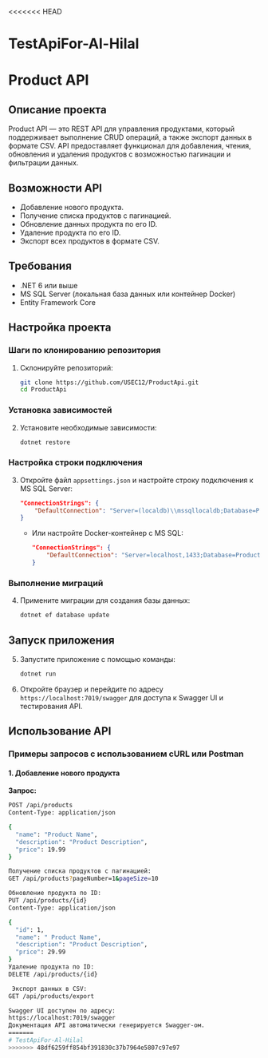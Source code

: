 <<<<<<< HEAD
# TestApiFor-Al-Hilal
# Product API

## Описание проекта

Product API — это REST API для управления продуктами, который поддерживает выполнение CRUD операций, а также экспорт данных в формате CSV. API предоставляет функционал для добавления, чтения, обновления и удаления продуктов с возможностью пагинации и фильтрации данных.

## Возможности API

- Добавление нового продукта.
- Получение списка продуктов с пагинацией.
- Обновление данных продукта по его ID.
- Удаление продукта по его ID.
- Экспорт всех продуктов в формате CSV.

## Требования

- .NET 6 или выше
- MS SQL Server (локальная база данных или контейнер Docker)
- Entity Framework Core

## Настройка проекта

### Шаги по клонированию репозитория

1. Склонируйте репозиторий:

    ```bash
    git clone https://github.com/USEC12/ProductApi.git
    cd ProductApi
    ```

### Установка зависимостей

2. Установите необходимые зависимости:

    ```bash
    dotnet restore
    ```

### Настройка строки подключения

3. Откройте файл `appsettings.json` и настройте строку подключения к MS SQL Server:

    ```json
    "ConnectionStrings": {
        "DefaultConnection": "Server=(localdb)\\mssqllocaldb;Database=ProductDb;Trusted_Connection=True;"
    }
    ```

    - Или настройте Docker-контейнер с MS SQL:

      ```json
      "ConnectionStrings": {
          "DefaultConnection": "Server=localhost,1433;Database=ProductDb;User Id=sa;Password=password123;"
      }
      ```

### Выполнение миграций

4. Примените миграции для создания базы данных:

    ```bash
    dotnet ef database update
    ```

## Запуск приложения

5. Запустите приложение с помощью команды:

    ```bash
    dotnet run
    ```

6. Откройте браузер и перейдите по адресу `https://localhost:7019/swagger` для доступа к Swagger UI и тестирования API.

## Использование API

### Примеры запросов с использованием cURL или Postman

#### 1. Добавление нового продукта

**Запрос:**

```bash
POST /api/products
Content-Type: application/json

{
  "name": "Product Name",
  "description": "Product Description",
  "price": 19.99
}

Получение списка продуктов с пагинацией:
GET /api/products?pageNumber=1&pageSize=10

Обновление продукта по ID:
PUT /api/products/{id}
Content-Type: application/json

{
  "id": 1,
  "name": " Product Name",
  "description": "Product Description",
  "price": 29.99
}
Удаление продукта по ID:
DELETE /api/products/{id}

 Экспорт данных в CSV:
GET /api/products/export

Swagger UI доступен по адресу:
https://localhost:7019/swagger
Документация API автоматически генерируется Swagger-ом.
=======
# TestApiFor-Al-Hilal
>>>>>>> 48df6259ff854bf391830c37b7964e5807c97e97
